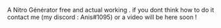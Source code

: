 A Nitro Générator free and actual working .
if you dont think how to do it contact me (my discord : Anis#1095) or a video will be here soon !
